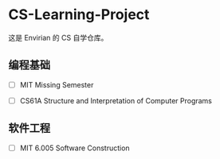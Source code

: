 # CS-Learning-Project

这是 Envirian 的 CS 自学仓库。

## 编程基础

- [ ] MIT Missing Semester

- [ ] CS61A Structure and Interpretation of Computer Programs

## 软件工程

- [ ] MIT 6.005 Software Construction
